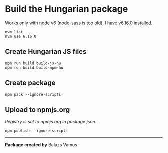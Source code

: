 # Build the Hungarian package

Works only with node v6 (node-sass is too old), I have v6.16.0 installed.

    nvm list
    nvm use 6.16.0

## Create Hungarian JS files

    npm run build build-js-hu
    npm run build build-npm-hu

## Create package

    npm pack --ignore-scripts

## Upload to npmjs.org

*Registry is set to npmjs.org in package.json.*

    npm publish --ignore-scripts

----

**Package created by**
Balazs Vamos